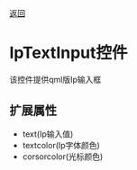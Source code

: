 [返回](../../README.md) 

# IpTextInput控件

该控件提供qml版Ip输入框

## 扩展属性

* text(Ip输入值)
* textcolor(Ip字体颜色)
* corsorcolor(光标颜色)

